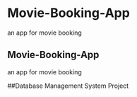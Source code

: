 
# Movie-Booking-App
an app for movie booking
## Movie-Booking-App
an app for movie booking

##Database Management System Project
